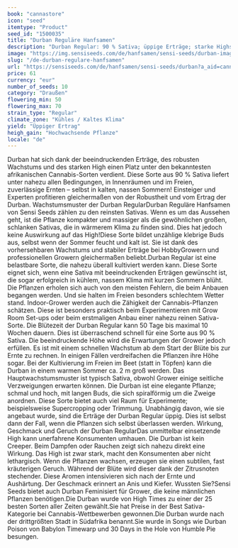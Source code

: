 ```yaml
---
book: "cannastore"
icon: "seed"
itemtype: "Product"
seed_id: "1500035"
title: "Durban Reguläre Hanfsamen"
description: "Durban Regular: 90 % Sativa; üppige Erträge; starke Highs. Resistent gegen kalte, nasse Sommer; einfach zu kultivieren."
image: "https://img.sensiseeds.com/de/hanfsamen/sensi-seeds/durban-image.png"
slug: "/de-durban-regulare-hanfsamen"
url: "https://sensiseeds.com/de/hanfsamen/sensi-seeds/durban?a_aid=cannastore"
price: 61
currency: "eur"
number_of_seeds: 10
category: "Draußen"
flowering_min: 50
flowering_max: 70
strain_type: "Regular"
climate_zone: "Kühles / Kaltes Klima"
yield: "Üppiger Ertrag"
heigh_gain: "Hochwachsende Pflanze"
locale: "de"
---
```

Durban hat sich dank der beeindruckenden Erträge, des robusten Wachstums und des starken High einen Platz unter den bekanntesten afrikanischen Cannabis-Sorten verdient. Diese Sorte aus 90 % Sativa liefert unter nahezu allen Bedingungen, in Innenräumen und im Freien, zuverlässige Ernten – selbst in kalten, nassen Sommern! Einsteiger und Experten profitieren gleichermaßen von der Robustheit und vom Ertrag der Durban. Wachstumsmuster der Durban RegularDurban Reguläre Hanfsamen von Sensi Seeds zählen zu den reinsten Sativas. Wenn es um das Aussehen geht, ist die Pflanze kompakter und massiger als die gewöhnlichen großen, schlanken Sativas, die in wärmerem Klima zu finden sind. Dies hat jedoch keine Auswirkung auf das High!Diese Sorte bildet unzählige klebrige Buds aus, selbst wenn der Sommer feucht und kalt ist. Sie ist dank des vorhersehbaren Wachstums und stabiler Erträge bei HobbyGrowern und professionellen Growern gleichermaßen beliebt.Durban Regular ist eine belastbare Sorte, die nahezu überall kultiviert werden kann. Diese Sorte eignet sich, wenn eine Sativa mit beeindruckenden Erträgen gewünscht ist, die sogar erfolgreich in kühlem, nassem Klima mit kurzen Sommern blüht. Die Pflanzen erholen sich auch von den meisten Fehlern, die beim Anbauen begangen werden. Und sie halten im Freien besonders schlechtem Wetter stand. Indoor-Grower werden auch die Zähigkeit der Cannabis-Pflanzen schätzen. Diese ist besonders praktisch beim Experimentieren mit Grow Room Set-ups oder beim erstmaligen Anbau einer nahezu reinen Sativa-Sorte. Die Blütezeit der Durban Regular kann 50 Tage bis maximal 10 Wochen dauern. Dies ist überraschend schnell für eine Sorte aus 90 % Sativa. Die beeindruckende Höhe wird die Erwartungen der Grower jedoch erfüllen. Es ist mit einem schnellen Wachstum ab dem Start der Blüte bis zur Ernte zu rechnen. In einigen Fällen verdreifachen die Pflanzen ihre Höhe sogar. Bei der Kultivierung im Freien im Beet (statt in Töpfen) kann die Durban in einem warmen Sommer ca. 2 m groß werden. Das Hauptwachstumsmuster ist typisch Sativa, obwohl Grower einige seitliche Verzweigungen erwarten können. Die Durban ist eine elegante Pflanze; schmal und hoch, mit langen Buds, die sich spiralförmig um die Zweige anordnen. Diese Sorte bietet auch viel Raum für Experimente; beispielsweise Supercropping oder Trimmung. Unabhängig davon, wie sie angebaut wurde, sind die Erträge der Durban Regular üppig. Dies ist selbst dann der Fall, wenn die Pflanzen sich selbst überlassen werden. Wirkung, Geschmack und Geruch der Durban RegularDas unmittelbar einsetzende High kann unerfahrene Konsumenten umhauen. Die Durban ist kein Creeper. Beim Dampfen oder Rauchen zeigt sich nahezu direkt eine Wirkung. Das High ist zwar stark, macht den Konsumenten aber nicht lethargisch. Wenn die Pflanzen wachsen, erzeugen sie einen subtilen, fast kräuterigen Geruch. Während der Blüte wird dieser dank der Zitrusnoten stechender. Diese Aromen intensivieren sich nach der Ernte und Aushärtung. Der Geschmack erinnert an Anis und Kiefer. Wussten Sie?Sensi Seeds bietet auch Durban Feminisiert für Grower, die keine männlichen Pflanzen benötigen.Die Durban wurde von High Times zu einer der 25 besten Sorten aller Zeiten gewählt.Sie hat Preise in der Best Sativa-Kategorie bei Cannabis-Wettbewerben gewonnen.Die Durban wurde nach der drittgrößten Stadt in Südafrika benannt.Sie wurde in Songs wie Durban Poison von Babylon Timewarp und 30 Days in the Hole von Humble Pie besungen.
